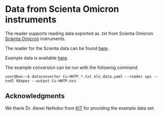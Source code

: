 # Data from Scienta Omicron instruments

The reader supports reading data exported as .txt from Scienta Omicron [Scienta Omicron](https://www.scientaomicron.com/en/) instruments. <!--,  both as .txt as well as IGOR files.--> 

<!-- How is this data structured --> 

The reader for the Scienta data can be found [here](https://github.com/FAIRmat-NFDI/pynxtools-xps/tree/main/pynxtools_xps/scienta).

Example data is available [here](https://github.com/FAIRmat-NFDI/pynxtools-xps/tree/main/examples/scienta).

The example conversion can be run with the following command.

```console
user@box:~$ dataconverter Cu-HHTP_*.txt eln_data.yaml --reader xps --nxdl NXmpes --output Cu-HHTP.nxs
```

## Acknowledgments
We thank Dr. Alexei Nefedov from [KIT](https://www.ifg.kit.edu/21_1296.php) for providing the example data set.
